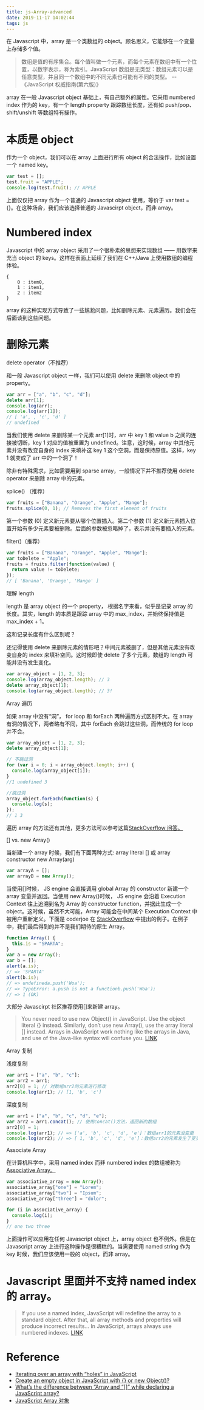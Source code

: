 ```yaml
---
title: js-Array-advanced
date: 2019-11-17 14:02:44
tags: js
---
```


在 Javascript 中，array 是一个类数组的 object。顾名思义，它能够在一个变量上存储多个值。

> 数组是值的有序集合。每个值叫做一个元素，而每个元素在数组中有一个位置，以数字表示，称为索引。JavaScript 数组是无类型：数组元素可以是任意类型，并且同一个数组中的不同元素也可能有不同的类型。 --《JavaScript 权威指南(第六版)》

array 在一般 Javascript object 基础上，有自己额外的属性。它采用 numbered index 作为的 key，有一个 length property 跟踪数组长度，还有如 push/pop、shift/unshift 等数组特有操作。

# 本质是 object

作为一个 object，我们可以在 array 上面进行所有 object 的合法操作，比如设置一个 named key。

```javascript
var test = [];
test.fruit = "APPLE";
console.log(test.fruit); // APPLE
```

上面仅仅把 array 作为一个普通的 Javascript object 使用，等价于 var test = {}。在这种场合，我们应该选择普通的 Javascirpt object，而非 array。

# Numbered index

Javascript 中的 array object 采用了一个很朴素的思想来实现数组 —— 用数字来充当 object 的 keys。这样在表面上延续了我们在 C++/Java 上使用数组的编程体验。

```javascirpt
{
    0 : item0,
    1 : item1,
    2 : item2
}
```

array 的这种实现方式导致了一些尴尬问题，比如删除元素、元素遍历。我们会在后面谈到这些问题。

# 删除元素

delete operator（不推荐）

和一般 Javascript object 一样，我们可以使用 delete 来删除 object 中的 property。

```javascript
var arr = ["a", "b", "c", "d"];
delete arr[1];
console.log(arr);
console.log(arr[1]);
// [ 'a', , 'c', 'd' ]
// undefined
```

当我们使用 delete 来删除某一个元素 arr[1]时，arr 中 key 1 和 value b 之间的连接被切断，key 1 对应的值被重置为 undefined。注意，这时候，array 中其他元素并没有改变自身的 index 来填补这 key 1 这个空洞，而是保持原值。这样，key 1 就变成了 arr 中的一个洞了！

除非有特殊需求，比如需要用到 sparse array，一般情况下并不推荐使用 delete operator 来删除 array 中的元素。

splice() （推荐）

```javascript
var fruits = ["Banana", "Orange", "Apple", "Mango"];
fruits.splice(0, 1); // Removes the first element of fruits
```

第一个参数 (0) 定义新元素要从哪个位置插入。第二个参数 (1) 定义新元素插入位置开始有多少元素要被删除。后面的参数被忽略掉了，表示并没有要插入的元素。

filter()（推荐）

```javascript
var fruits = ["Banana", "Orange", "Apple", "Mango"];
var toDelete = "Apple";
fruits = fruits.filter(function(value) {
  return value != toDelete;
});
// [ 'Banana', 'Orange', 'Mango' ]
```

理解 length

length 是 array object 的一个 property， 根据名字来看，似乎是记录 array 的长度。其实，length 的本质是跟踪 array 中的 max_index，并始终保持值是 max_index + 1。

这和记录长度有什么区别呢？

还记得使用 delete 来删除元素的情形吧？中间元素被删了，但是其他元素没有改变自身的 index 来填补空间。这时候即使 delete 了多个元素，数组的 length 可能并没有发生变化。

```javascript
var array_object = [1, 2, 3];
console.log(array_object.length); // 3
delete array_object[1];
console.log(array_object.length); // 3!
```

Array 遍历

如果 array 中没有“洞”， for loop 和 forEach 两种遍历方式区别不大。在 array 有洞的情况下，两者略有不同，其中 forEach 会跳过这些洞，而传统的 for loop 并不会。

```javascript
var array_object = [1, 2, 3];
delete array_object[1];

// 不跳过洞
for (var i = 0; i < array_object.length; i++) {
  console.log(array_object[i]);
}
//1 undefined 3

//跳过洞
array_object.forEach(function(s) {
  console.log(s);
});
// 1 3
```

遍历 array 的方法还有其他，更多方法可以参考这篇[StackOverflow 问答。](http://stackoverflow.com/q/3010840/3697757)

[] vs. new Array()

当新建一个 array 时候，我们有下面两种方式: array literal [] 或 array constructor new Array(arg)

```javascript
var arrayA = [];
var arrayB = new Array();
```

当使用[]时候， JS engine 会直接调用 global Array 的 constructor 新建一个 array 变量并返回。当使用 new Array()时候， JS engine 会沿着 Execution Context 往上追溯到名为 Array 的 constructor function，并据此生成一个 object。这时候，虽然不大可能，Array 可能会在中间某个 Execution Context 中被用户重新定义。下面是 coderjoe 在 [StackOverflow](http://stackoverflow.com/a/1273936/3697757) 中提出的例子。在例子中，我们最后得到的并不是我们期待的原生 Array。

```javascript
function Array() {
  this.is = "SPARTA";
}
var a = new Array();
var b = [];
alert(a.is);
// => 'SPARTA'
alert(b.is);
// => undefineda.push('Woa');
// => TypeError: a.push is not a functionb.push('Woa');
// => 1 (OK)
```

大部分 Javascirpt 社区推荐使用[]来新建 array。

> You never need to use new Object() in JavaScript. Use the object literal {} instead. Similarly, don’t use new Array(), use the array literal [] instead. Arrays in JavaScript work nothing like the arrays in Java, and use of the Java-like syntax will confuse you. [LINK](http://yuiblog.com/blog/2006/11/13/javascript-we-hardly-new-ya/)

Array 复制

浅度复制

```javascript
var arr1 = ["a", "b", "c"];
var arr2 = arr1;
arr2[0] = 1; // 对数组arr2的元素进行修改
console.log(arr1); // [1, 'b', 'c']
```

深度复制

```javascript
var arr1 = ["a", "b", "c", "d", "e"];
var arr2 = arr1.concat(); // 使用concat()方法，返回新的数组
arr2[0] = 1;
console.log(arr1); // => ['a', 'b', 'c', 'd', 'e']：数组arr1的元素没变更
console.log(arr2); // => [ 1, 'b', 'c', 'd', 'e']：数组arr2的元素发生了变更
```

Associate Array

在计算机科学中，采用 named index 而非 numbered index 的数组被称为[Associative Array。](https://en.wikipedia.org/wiki/Associative_array)

```javascript
var associative_array = new Array();
associative_array["one"] = "Lorem";
associative_array["two"] = "Ipsum";
associative_array["three"] = "dolor";

for (i in associative_array) {
  console.log(i);
}
// one two three
```

上面操作可以应用在任何 Javascript object 上，array object 也不例外。但是在 Javascript array 上进行这种操作是很糟糕的。当需要使用 named string 作为 key 时候，我们应该使用一般的 object，而非 array。

# Javascript 里面并不支持 named index 的 array。

> If you use a named index, JavaScript will redefine the array to a standard object. After that, all array methods and properties will produce incorrect results... In JavaScript, arrays always use numbered indexes. [LINK](http://www.w3schools.com/js/js_arrays.asp)

# Reference

- [Iterating over an array with “holes” in JavaScript](http://stackoverflow.com/a/13847793/3697757)
- [Create an empty object in JavaScript with {} or new Object()?](http://stackoverflow.com/a/5665204/3697757)
- [What’s the difference between “Array and “[]” while declaring a JavaScript array?](http://stackoverflow.com/q/931872/3697757)
- [JavaScript Array 对象](http://www.cnblogs.com/polk6/p/3542523.html)
